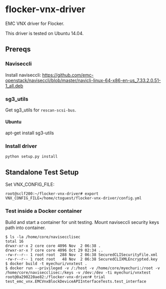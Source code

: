 # flocker-vnx-driver
EMC VNX driver for Flocker.

This driver is tested on Ubuntu 14.04.

## Prereqs

### Naviseccli

Install naviseccli: https://github.com/emc-openstack/naviseccli/blob/master/navicli-linux-64-x86-en-us_7.33.2.0.51-1_all.deb

### sg3_utils


Get sg3_utils for ``rescan-scsi-bus``.

#### Ubuntu

apt-get install sg3-utils

### Install driver

```
python setup.py install
```

## Standalone Test Setup

Set VNX_CONFIG_FILE:

```
root@sclf200:~/flocker-vnx-driver# export VNX_CONFIG_FILE=/home/ctoguest/flocker-vnx-driver/config.yml
```

### Test inside a Docker container

Build and start a container for unit testing.  Mount naviseccli security keys path into container.

```
$ ls -la /home/core/navisecclisec
total 16
drwxr-xr-x 2 core core 4096 Nov  2 06:38 .
drwxr-xr-x 7 core core 4096 Oct 29 02:34 ..
-rw-r--r-- 1 root root  288 Nov  2 06:38 SecuredCLISecurityFile.xml
-rw-r--r-- 1 root root   48 Nov  2 06:38 SecuredCLIXMLEncrypted.key
$ docker build -t myechuri/vnxtest .
$ docker run --privileged -v /:/host -v /home/core/myechuri:/root -v /home/core/navisecclisec:/keys -v /dev:/dev -ti myechuri/vnxtest
root@0a290220ae82:/flocker-vnx-driver# trial test_emc_vnx.EMCVnxBlockDeviceAPIInterfaceTests.test_interface
```
